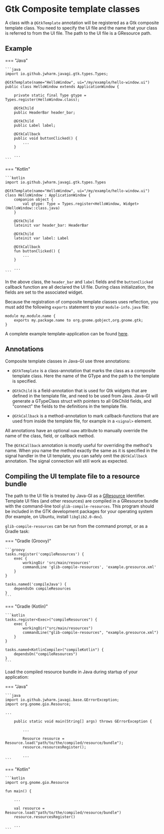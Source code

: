 # Gtk Composite template classes

A class with a `@GtkTemplate` annotation will be registered as a Gtk composite template class. You need to specify the UI file and the name that your class is referred to from the UI file. The path to the UI file is a GResource path.

## Example

=== "Java"

    ```java
    import io.github.jwharm.javagi.gtk.types.Types;
    
    @GtkTemplate(name="HelloWindow", ui="/my/example/hello-window.ui")
    public class HelloWindow extends ApplicationWindow {

        private static final Type gtype = Types.register(HelloWindow.class);

        @GtkChild
        public HeaderBar header_bar;

        @GtkChild
        public Label label;
        
        @GtkCallback
        public void buttonClicked() {
            ...
        }

        ...
    ```

=== "Kotlin"

    ```kotlin
    import io.github.jwharm.javagi.gtk.types.Types
    
    @GtkTemplate(name="HelloWindow", ui="/my/example/hello-window.ui")
    class HelloWindow : ApplicationWindow {
        companion object {
            val gtype: Type = Types.register<HelloWindow, Widget>(HelloWindow::class.java)
        }

        @GtkChild
        lateinit var header_bar: HeaderBar

        @GtkChild
        lateinit var label: Label
        
        @GtkCallback
        fun buttonClicked() {
            ...
        }
        
        ...
    ```


In the above class, the `header_bar` and `label` fields and the `buttonClicked` callback function are all declared the UI file. During class initialization, the fields are set to the associated widget.

Because the registration of composite template classes uses reflection, you must add the following `exports` statement to your `module-info.java` file:

```
module my.module.name {
    exports my.package.name to org.gnome.gobject,org.gnome.gtk;
}
```

A complete example template-application can be found [here](https://github.com/jwharm/java-gi-examples/tree/main/HelloTemplate).

## Annotations

Composite template classes in Java-GI use three annotations:

* `@GtkTemplate` is a class-annotation that marks the class as a composite template class. Here the name of the GType and the path to the template is specified.

* `@GtkChild` is a field-annotation that is used for Gtk widgets that are defined in the template file, and need to be used from Java. Java-GI will generate a GTypeClass struct with pointers to all GtkChild fields, and "connect" the fields to the definitions in the template file.

* `@GtkCallback` is a method-annotation to mark callback-functions that are used from inside the template file, for example in a `<signal>` element.

All annotations have an optional `name` attribute to manually override the name of the class, field, or callback method.

The `@GtkCallback` annotation is mostly useful for overriding the method's name. When you name the method exactly the same as it is specified in the signal handler in the UI template, you can safely omit the `@GtkCallback` annotation. The signal connection will still work as expected.

## Compiling the UI template file to a resource bundle

The path to the UI file is treated by Java-GI as a [GResource](https://docs.gtk.org/gio/struct.Resource.html) identifier. Template UI files (and other resources) are compiled in a GResource bundle with the command-line tool `glib-compile-resources`. This program should be included in the GTK development packages for your operating system (for example, on Ubuntu, install `libglib2.0-dev`).

`glib-compile-resources` can be run from the command prompt, or as a Gradle task:

=== "Gradle (Groovy)"

    ```groovy
    tasks.register('compileResources') {
        exec {
            workingDir 'src/main/resources'
            commandLine 'glib-compile-resources', 'example.gresource.xml'
        }
    }

    tasks.named('compileJava') {
        dependsOn compileResources
    }
    ```

=== "Gradle (Kotlin)"

    ```kotlin
    tasks.register<Exec>("compileResources") {
        exec {
            workingDir("src/main/resources")
            commandLine("glib-compile-resources", "example.gresource.xml")
        }
    }

    tasks.named<KotlinCompile>("compileKotlin") {
        dependsOn("compileResources")
    }
    ```

Load the compiled resource bundle in Java during startup of your application:

=== "Java"

    ```java
    import io.github.jwharm.javagi.base.GErrorException;
    import org.gnome.gio.Resource;

    ...

        public static void main(String[] args) throws GErrorException {
        
            ...
            
            Resource resource = Resource.load("path/to/the/compiled/resource/bundle");
            resource.resourcesRegister();
        
            ...
    ```

=== "Kotlin"

    ```kotlin
    import org.gnome.gio.Resource
    
    fun main() {
    
        ...
        
        val resource = Resource.load("path/to/the/compiled/resource/bundle")
        resource.resourcesRegister()
        
        ...
    ```
